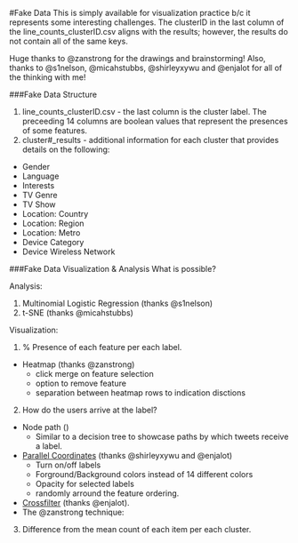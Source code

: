 #Fake Data
This is simply available for visualization practice b/c it represents
some interesting challenges. The clusterID in the last column of the
line\_counts\_clusterID.csv aligns with the results; however, the results do not contain all of
the same keys.  

Huge thanks to @zanstrong for the drawings and brainstorming! Also, thanks to @s1nelson, @micahstubbs, @shirleyxywu and @enjalot for all of the thinking with me!  

###Fake Data Structure
1.  line_counts_clusterID.csv - the last column is the cluster label.
    The preceeding 14 columns are boolean values that represent the
presences of some features.  
2.  cluster\#\_results - additional information for each cluster that
    provides details on the following:
  * Gender
  * Language
  * Interests
  * TV Genre
  * TV Show
  * Location: Country
  * Location: Region
  * Location: Metro
  * Device Category
  * Device Wireless Network

###Fake Data Visualization & Analysis
What is possible?

Analysis:  
1. Multinomial Logistic Regression (thanks @s1nelson)
2. t-SNE (thanks @micahstubbs)

Visualization:  
1. % Presence of each feature per each label.
  * Heatmap (thanks @zanstrong)
    * click merge on feature selection
    * option to remove feature
    * separation between heatmap rows to indication disctions
2. How do the users arrive at the label?
  * Node path ()
    * Similar to a decision tree to showcase paths by which tweets receive a
      label.
  * [Parallel Coordinates](http://bl.ocks.org/jasondavies/1341281) (thanks @shirleyxywu and @enjalot)
    * Turn on/off labels
    * Forground/Background colors instead of 14 different colors
    * Opacity for selected labels
    * randomly arround the feature ordering.
  * [Crossfilter](http://square.github.io/crossfilter/) (thanks @enjalot).
  * The @zanstrong technique:

3. Difference from the mean count of each item per each cluster.


